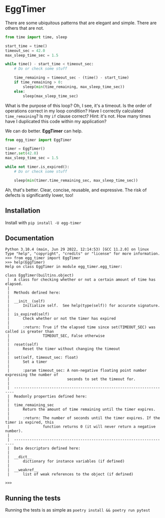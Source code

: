 # EggTimer

There are some ubiquitous patterns that are elegant and simple. There are
others that are not.

```python
from time import time, sleep

start_time = time()
timeout_sec = 42.0
max_sleep_time_sec = 1.5

while time() - start_time < timeout_sec:
    # Do or check some stuff

    time_remaining = timeout_sec - (time() - start_time)
    if time_remaining > 0:
        sleep(min(time_remaining, max_sleep_time_sec))
    else:
        sleep(max_sleep_time_sec)
```

What is the purpose of this loop? Oh, I see, it's a timeout. Is the order of
operations correct in my loop condition? Have I correctly calculated
`time_remaining`?  Is my `if` clause correct? Hint: it's not. How many times
have I duplicated this code within my application?

We can do better. **EggTimer** can help.

```python
from egg_timer import EggTimer

timer = EggTimer()
timer.set(42.0)
max_sleep_time_sec = 1.5

while not timer.is_expired():
    # Do or check some stuff

    sleep(min(timer.time_remaining_sec, max_sleep_time_sec))
```

Ah, that's better. Clear, concise, reusable, and expressive. The risk of
defects is significantly lower, too!

## Installation
Install with `pip install -U egg-timer`

## Documentation

```pycon
Python 3.10.4 (main, Jun 29 2022, 12:14:53) [GCC 11.2.0] on linux
Type "help", "copyright", "credits" or "license" for more information.
>>> from egg_timer import EggTimer
>>> help(EggTimer)
Help on class EggTimer in module egg_timer.egg_timer:

class EggTimer(builtins.object)
 |  A class for checking whether or not a certain amount of time has elapsed.
 |
 |  Methods defined here:
 |
 |  __init__(self)
 |      Initialize self.  See help(type(self)) for accurate signature.
 |
 |  is_expired(self)
 |      Check whether or not the timer has expired
 |
 |      :return: True if the elapsed time since set(TIMEOUT_SEC) was called is greater than
 |               TIMEOUT_SEC, False otherwise
 |
 |  reset(self)
 |      Reset the timer without changing the timeout
 |
 |  set(self, timeout_sec: float)
 |      Set a timer
 |
 |      :param timeout_sec: A non-negative floating point number expressing the number of
 |                          seconds to set the timeout for.
 |
 |  ----------------------------------------------------------------------
 |  Readonly properties defined here:
 |
 |  time_remaining_sec
 |      Return the amount of time remaining until the timer expires.
 |
 |      :return: The number of seconds until the timer expires. If the timer is expired, this
 |               function returns 0 (it will never return a negative number).
 |
 |  ----------------------------------------------------------------------
 |  Data descriptors defined here:
 |
 |  __dict__
 |      dictionary for instance variables (if defined)
 |
 |  __weakref__
 |      list of weak references to the object (if defined)

>>>
```

## Running the tests

Running the tests is as simple as `poetry install && poetry run pytest`
